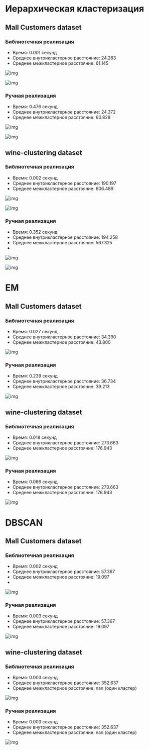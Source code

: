 # Иерархическая кластеризация

## Mall Customers dataset
### Библиотечная реализация
- Время: 0.001 секунд
- Среднее внутрикластерное расстояние: 24.283
- Среднее межкластерное расстояние: 61.145

![img](./img/hierarchical/1_lib_dendrogram.png)

![img](./img/hierarchical/1_lib_clustering.png)

### Ручная реализация
- Время: 0.476 секунд
- Среднее внутрикластерное расстояние: 24.372
- Среднее межкластерное расстояние: 60.828

![img](./img/hierarchical/1_manual_dendrogram.png)

![img](./img/hierarchical/1_manual_clustering.png)

## wine-clustering dataset
### Библиотечная реализация
- Время: 0.002 секунд
- Среднее внутрикластерное расстояние: 190.197
- Среднее межкластерное расстояние: 606.489

![img](./img/hierarchical/2_lib_dendrogram.png)

![img](./img/hierarchical/2_lib_clustering.png)

### Ручная реализация
- Время: 0.352 секунд
- Среднее внутрикластерное расстояние: 194.258
- Среднее межкластерное расстояние: 567.325
- 
![img](./img/hierarchical/2_manual_dendrogram.png)

![img](./img/hierarchical/2_manual_clustering.png)

# EM
## Mall Customers dataset
### Библиотечная реализация
- Время: 0.027 секунд
- Среднее внутрикластерное расстояние: 34.390
- Среднее межкластерное расстояние: 43.800

![img](./img/em/1_lib_clustering.png)

### Ручная реализация
- Время: 0.239 секунд
- Среднее внутрикластерное расстояние: 36.734
- Среднее межкластерное расстояние: 39.213

![img](./img/em/1_manual_clustering.png)

## wine-clustering dataset
### Библиотечная реализация
- Время: 0.018 секунд
- Среднее внутрикластерное расстояние: 273.663
- Среднее межкластерное расстояние: 176.943

![img](./img/em/2_lib_clustering.png)

### Ручная реализация
- Время: 0.066 секунд
- Среднее внутрикластерное расстояние: 273.663
- Среднее межкластерное расстояние: 176.943

![img](./img/em/2_manual_clustering.png)

# DBSCAN
## Mall Customers dataset
### Библиотечная реализация
- Время: 0.002 секунд
- Среднее внутрикластерное расстояние: 57.367
- Среднее межкластерное расстояние: 19.097
- 
![img](./img/dbscan/1_lib_clustering.png)

### Ручная реализация
- Время: 0.003 секунд
- Среднее внутрикластерное расстояние: 57.367
- Среднее межкластерное расстояние: 19.097

![img](./img/dbscan/1_manual_clustering.png)

## wine-clustering dataset
### Библиотечная реализация
- Время: 0.003 секунд
- Среднее внутрикластерное расстояние: 352.637
- Среднее межкластерное расстояние: nan (один кластер)

![img](./img/dbscan/2_lib_clustering.png)

### Ручная реализация
- Время: 0.003 секунд
- Среднее внутрикластерное расстояние: 352.637
- Среднее межкластерное расстояние: nan (один кластер)

![img](./img/dbscan/2_manual_clustering.png)